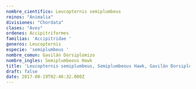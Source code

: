 ```yaml
---
nombre_cientifico: Leucopternis semiplumbeus
reinos: "Animalia"
divisiones: "Chordata"
clases: "Aves"
ordenes: Accipitriformes
familias: 'Accipitridae '
generos: Leucopternis
especie: 'semiplumbeus '
nombre_comun: Gavilán Dorsiplomizo
nombre_ingles: Semiplumbeous Hawk
title: 'Leucopternis semiplumbeus, Semiplumbeous Hawk, Gavilán Dorsiplomizo'
draft: false
date: 2017-08-19T02:46:32.000Z
---
```


